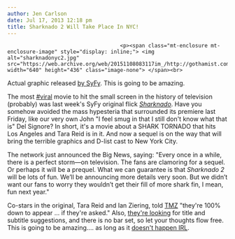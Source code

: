 ```yaml
---
author: Jen Carlson
date: Jul 17, 2013 12:18 pm
title: Sharknado 2 Will Take Place In NYC!
---
```


	
										<p><span class="mt-enclosure mt-enclosure-image" style="display: inline;"> <img alt="sharknadonyc2.jpg" src="https://web.archive.org/web/20151108083117im_/http://gothamist.com/attachments/arts_jen/sharknadonyc2.jpg" width="640" height="436" class="image-none"> </span><br>
<span class="photo_caption">Actual graphic released <a href="https://web.archive.org/web/20151108083117/https://twitter.com/SyfyMovies/status/357363318094184450">by SyFy</a>. This is going to be amazing.</span></p>

<p>The most <a href="https://web.archive.org/web/20151108083117/https://twitter.com/search?q=%23Sharknado&amp;src=hash">#viral</a> movie to hit the small screen in the history of television (probably) was last week&apos;s SyFy original flick <a href="https://web.archive.org/web/20151108083117/http://laist.com/tags/sharknado"><em>Sharknado</em></a>. Have you somehow avoided the mass hypesteria that surrounded its premiere last Friday, like our very own John &quot;I feel smug in that I still don&apos;t know what that is&quot; Del Signore? In short, it&apos;s a movie about a SHARK TORNADO that hits Los Angeles and Tara Reid is in it. And now a sequel is on the way that will bring the terrible graphics and D-list cast to New York City.</p>

<p>The network just announced the Big News, saying: &quot;Every once in a while, there is a perfect storm&#x2014;on television. The fans are clamoring for a sequel. Or perhaps it will be a prequel. What we can guarantee is that <em>Sharknado 2</em> will be lots of fun. We&#x2019;ll be announcing more details very soon. But we didn&#x2019;t want our fans to worry they wouldn&#x2019;t get their fill of more shark fin, I mean, fun next year.&quot;</p>

<p>Co-stars in the original, Tara Reid and Ian Ziering, told <a href="https://web.archive.org/web/20151108083117/http://www.tmz.com/2013/07/17/sharknado-sequel-new-york-city-nyc/#ixzz2ZJdJ3M5D">TMZ</a> &quot;they&apos;re 100% down to appear ... if they&apos;re asked.&quot; Also, <a href="https://web.archive.org/web/20151108083117/https://twitter.com/SyfyMovies/status/357363318094184450">they&apos;re looking</a> for title and subtitle suggestions, and there is no bar set, so let your thoughts flow free. This is going to be amazing.... as long as it <a href="https://web.archive.org/web/20151108083117/http://gothamist.com/2013/07/14/ny_post_trying_hard_to_prove_that_s.php">doesn&apos;t happen IRL</a>.</p>					
										
									
				